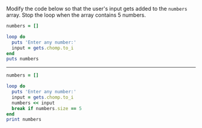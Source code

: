 Modify the code below so that the user's input gets added to the `numbers` array. Stop the loop when the array contains 5 numbers.

```ruby
numbers = []

loop do
  puts 'Enter any number:'
  input = gets.chomp.to_i
end
puts numbers
```

---

```ruby
numbers = []

loop do
  puts 'Enter any number:'
  input = gets.chomp.to_i
  numbers << input
  break if numbers.size == 5
end
print numbers

```